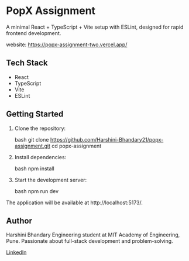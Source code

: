 # PopX Assignment

A minimal React + TypeScript + Vite setup with ESLint, designed for rapid frontend development.

website: https://popx-assignment-two.vercel.app/

## Tech Stack

* React
* TypeScript
* Vite
* ESLint

## Getting Started

1. Clone the repository:

   bash
   git clone https://github.com/Harshini-Bhandary21/popx-assignment.git
   cd popx-assignment
   



2. Install dependencies:

   bash
   npm install



3. Start the development server:

   bash
   npm run dev
   



The application will be available at http://localhost:5173/.

## Author

Harshini Bhandary
Engineering student at MIT Academy of Engineering, Pune. Passionate about full-stack development and problem-solving.

[LinkedIn](https://www.linkedin.com/in/harshini-bhandary/)